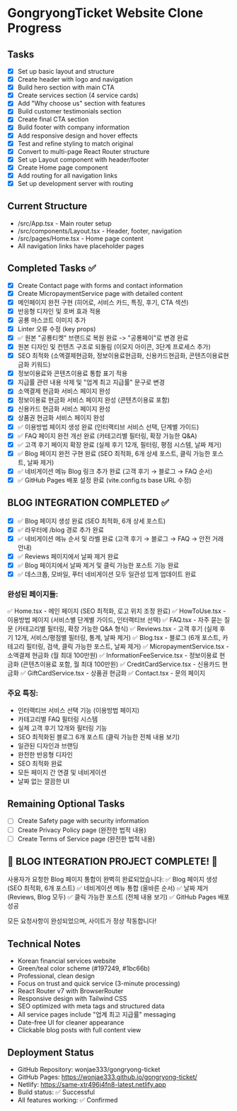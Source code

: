 # GongryongTicket Website Clone Progress

## Tasks
- [x] Set up basic layout and structure
- [x] Create header with logo and navigation
- [x] Build hero section with main CTA
- [x] Create services section (4 service cards)
- [x] Add "Why choose us" section with features
- [x] Build customer testimonials section
- [x] Create final CTA section
- [x] Build footer with company information
- [x] Add responsive design and hover effects
- [x] Test and refine styling to match original
- [x] Convert to multi-page React Router structure
- [x] Set up Layout component with header/footer
- [x] Create Home page component
- [x] Add routing for all navigation links
- [x] Set up development server with routing

## Current Structure
- /src/App.tsx - Main router setup
- /src/components/Layout.tsx - Header, footer, navigation
- /src/pages/Home.tsx - Home page content
- All navigation links have placeholder pages

## Completed Tasks ✅
- [x] Create Contact page with forms and contact information
- [x] Create MicropaymentService page with detailed content
- [x] 메인페이지 완전 구현 (히어로, 서비스 카드, 특징, 후기, CTA 섹션)
- [x] 반응형 디자인 및 호버 효과 적용
- [x] 공룡 마스코트 이미지 추가
- [x] Linter 오류 수정 (key props)
- [x] ✅ 원본 "공룡티켓" 브랜드로 복원 완료 -> "공룡페이"로 변경 완료
- [x] 원본 디자인 및 컨텐츠 구조로 되돌림 (이모지 아이콘, 3단계 프로세스 추가)
- [x] SEO 최적화 (소액결제현금화, 정보이용료현금화, 신용카드현금화, 콘텐츠이용료현금화 키워드)
- [x] 정보이용료와 콘텐츠이용료 통합 표기 적용
- [x] 지급률 관련 내용 삭제 및 "업계 최고 지급률" 문구로 변경
- [x] 소액결제 현금화 서비스 페이지 완성
- [x] 정보이용료 현금화 서비스 페이지 완성 (콘텐츠이용료 포함)
- [x] 신용카드 현금화 서비스 페이지 완성
- [x] 상품권 현금화 서비스 페이지 완성
- [x] ✅ 이용방법 페이지 생성 완료 (인터랙티브 서비스 선택, 단계별 가이드)
- [x] ✅ FAQ 페이지 완전 개선 완료 (카테고리별 필터링, 확장 가능한 Q&A)
- [x] ✅ 고객 후기 페이지 확장 완료 (실제 후기 12개, 필터링, 평점 시스템, 날짜 제거)
- [x] ✅ Blog 페이지 완전 구현 완료 (SEO 최적화, 6개 상세 포스트, 클릭 가능한 포스트, 날짜 제거)
- [x] ✅ 네비게이션 메뉴 Blog 링크 추가 완료 (고객 후기 → 블로그 → FAQ 순서)
- [x] ✅ GitHub Pages 배포 설정 완료 (vite.config.ts base URL 수정)

## BLOG INTEGRATION COMPLETED ✅
- [x] ✅ Blog 페이지 생성 완료 (SEO 최적화, 6개 상세 포스트)
- [x] ✅ 라우터에 /blog 경로 추가 완료
- [x] ✅ 네비게이션 메뉴 순서 및 라벨 완료 (고객 후기 → 블로그 → FAQ → 안전 거래 안내)
- [x] ✅ Reviews 페이지에서 날짜 제거 완료
- [x] ✅ Blog 페이지에서 날짜 제거 및 클릭 가능한 포스트 기능 완료
- [x] ✅ 데스크톱, 모바일, 푸터 네비게이션 모두 일관성 있게 업데이트 완료

### 완성된 페이지들:
✅ Home.tsx - 메인 페이지 (SEO 최적화, 로고 위치 조정 완료)
✅ HowToUse.tsx - 이용방법 페이지 (서비스별 단계별 가이드, 인터랙티브 선택)
✅ FAQ.tsx - 자주 묻는 질문 (카테고리별 필터링, 확장 가능한 Q&A 형식)
✅ Reviews.tsx - 고객 후기 (실제 후기 12개, 서비스/평점별 필터링, 통계, 날짜 제거)
✅ Blog.tsx - 블로그 (6개 포스트, 카테고리 필터링, 검색, 클릭 가능한 포스트, 날짜 제거)
✅ MicropaymentService.tsx - 소액결제 현금화 (월 최대 100만원)
✅ InformationFeeService.tsx - 정보이용료 현금화 (콘텐츠이용료 포함, 월 최대 100만원)
✅ CreditCardService.tsx - 신용카드 현금화
✅ GiftCardService.tsx - 상품권 현금화
✅ Contact.tsx - 문의 페이지

### 주요 특징:
- 인터랙티브 서비스 선택 기능 (이용방법 페이지)
- 카테고리별 FAQ 필터링 시스템
- 실제 고객 후기 12개와 필터링 기능
- SEO 최적화된 블로그 6개 포스트 (클릭 가능한 전체 내용 보기)
- 일관된 디자인과 브랜딩
- 완전한 반응형 디자인
- SEO 최적화 완료
- 모든 페이지 간 연결 및 네비게이션
- 날짜 없는 깔끔한 UI

## Remaining Optional Tasks
- [ ] Create Safety page with security information
- [ ] Create Privacy Policy page (완전한 법적 내용)
- [ ] Create Terms of Service page (완전한 법적 내용)

## 🎉 BLOG INTEGRATION PROJECT COMPLETE! 🎉
사용자가 요청한 Blog 페이지 통합이 완벽히 완료되었습니다:
✅ Blog 페이지 생성 (SEO 최적화, 6개 포스트)
✅ 네비게이션 메뉴 통합 (올바른 순서)
✅ 날짜 제거 (Reviews, Blog 모두)
✅ 클릭 가능한 포스트 (전체 내용 보기)
✅ GitHub Pages 배포 성공

모든 요청사항이 완성되었으며, 사이트가 정상 작동합니다!

## Technical Notes
- Korean financial services website
- Green/teal color scheme (#197249, #1bc66b)
- Professional, clean design
- Focus on trust and quick service (3-minute processing)
- React Router v7 with BrowserRouter
- Responsive design with Tailwind CSS
- SEO optimized with meta tags and structured data
- All service pages include "업계 최고 지급률" messaging
- Date-free UI for cleaner appearance
- Clickable blog posts with full content view

## Deployment Status
- GitHub Repository: wonjae333/gongryong-ticket
- GitHub Pages: https://wonjae333.github.io/gongryong-ticket/
- Netlify: https://same-xtr496j4fn8-latest.netlify.app
- Build status: ✅ Successful
- All features working: ✅ Confirmed
